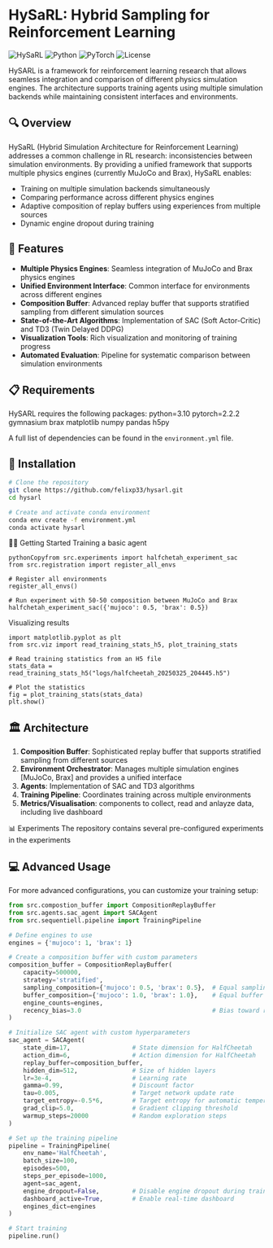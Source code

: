 # HySaRL: Hybrid Sampling for Reinforcement Learning

![HySaRL](https://img.shields.io/badge/HySARL-Reinforcement_Learning-blue)
![Python](https://img.shields.io/badge/Python-3.10-green)
![PyTorch](https://img.shields.io/badge/PyTorch-2.2.2-orange)
![License](https://img.shields.io/badge/License-MIT-lightgrey)

HySARL is a framework for reinforcement learning research that allows seamless integration and comparison of different physics simulation engines. The architecture supports training agents using multiple simulation backends while maintaining consistent interfaces and environments.

## 🔍 Overview

HySaRL (Hybrid Simulation Architecture for Reinforcement Learning) addresses a common challenge in RL research: inconsistencies between simulation environments. By providing a unified framework that supports multiple physics engines (currently MuJoCo and Brax), HySaRL enables:

- Training on multiple simulation backends simultaneously
- Comparing performance across different physics engines
- Adaptive composition of replay buffers using experiences from multiple sources
- Dynamic engine dropout during training

## 🚀 Features

- **Multiple Physics Engines**: Seamless integration of MuJoCo and Brax physics engines
- **Unified Environment Interface**: Common interface for environments across different engines
- **Composition Buffer**: Advanced replay buffer that supports stratified sampling from different simulation sources
- **State-of-the-Art Algorithms**: Implementation of SAC (Soft Actor-Critic) and TD3 (Twin Delayed DDPG)
- **Visualization Tools**: Rich visualization and monitoring of training progress
- **Automated Evaluation**: Pipeline for systematic comparison between simulation environments

## 📋 Requirements

HySARL requires the following packages:
python=3.10
pytorch=2.2.2
gymnasium
brax
matplotlib
numpy
pandas
h5py

A full list of dependencies can be found in the `environment.yml` file.

## 🔧 Installation

```bash
# Clone the repository
git clone https://github.com/felixp33/hysarl.git
cd hysarl

# Create and activate conda environment
conda env create -f environment.yml
conda activate hysarl
```

🏃‍♂️ Getting Started
Training a basic agent
```
pythonCopyfrom src.experiments import halfchetah_experiment_sac
from src.registration import register_all_envs

# Register all environments
register_all_envs()

# Run experiment with 50-50 composition between MuJoCo and Brax
halfchetah_experiment_sac({'mujoco': 0.5, 'brax': 0.5})
```

Visualizing results
```
import matplotlib.pyplot as plt
from src.viz import read_training_stats_h5, plot_training_stats

# Read training statistics from an H5 file
stats_data = read_training_stats_h5("logs/halfcheetah_20250325_204445.h5")

# Plot the statistics
fig = plot_training_stats(stats_data)
plt.show()

```

## 🏛️ Architecture

1. **Composition Buffer**: Sophisticated replay buffer that supports stratified sampling from different sources
2. **Environment Orchestrator**: Manages multiple simulation engines [MuJoCo, Brax] and provides a unified interface 
3. **Agents**: Implementation of SAC and TD3 algorithms
4. **Training Pipeline**: Coordinates training across multiple environments
5. **Metrics/Visualisation**: components to collect, read and anlayze data, including live dashboard

📊 Experiments
The repository contains several pre-configured experiments in the experiments





## 💻 Advanced Usage

For more advanced configurations, you can customize your training setup:

```python
from src.compostion_buffer import CompositionReplayBuffer
from src.agents.sac_agent import SACAgent
from src.sequentiell.pipeline import TrainingPipeline

# Define engines to use
engines = {'mujoco': 1, 'brax': 1}

# Create a composition buffer with custom parameters
composition_buffer = CompositionReplayBuffer(
    capacity=500000,
    strategy='stratified',
    sampling_composition={'mujoco': 0.5, 'brax': 0.5},  # Equal sampling from both engines
    buffer_composition={'mujoco': 1.0, 'brax': 1.0},    # Equal buffer space allocation
    engine_counts=engines,
    recency_bias=3.0                                    # Bias toward recent experiences
)

# Initialize SAC agent with custom hyperparameters
sac_agent = SACAgent(
    state_dim=17,                 # State dimension for HalfCheetah
    action_dim=6,                 # Action dimension for HalfCheetah
    replay_buffer=composition_buffer,
    hidden_dim=512,               # Size of hidden layers
    lr=3e-4,                      # Learning rate
    gamma=0.99,                   # Discount factor
    tau=0.005,                    # Target network update rate
    target_entropy=-0.5*6,        # Target entropy for automatic temperature tuning
    grad_clip=5.0,                # Gradient clipping threshold
    warmup_steps=20000            # Random exploration steps
)

# Set up the training pipeline
pipeline = TrainingPipeline(
    env_name='HalfCheetah',
    batch_size=100,
    episodes=500,
    steps_per_episode=1000,
    agent=sac_agent,
    engine_dropout=False,         # Disable engine dropout during training
    dashboard_active=True,        # Enable real-time dashboard
    engines_dict=engines
)

# Start training
pipeline.run()

```
